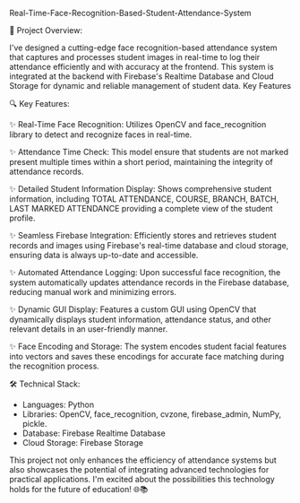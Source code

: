 Real-Time-Face-Recognition-Based-Student-Attendance-System

🚀 Project Overview:

I've designed a cutting-edge face recognition-based attendance system that captures and processes student images in real-time to log their attendance efficiently and with accuracy at the frontend. This system is integrated at the backend with Firebase's Realtime Database and Cloud Storage for dynamic and reliable management of student data.
Key Features


🔍 Key Features:

✨ Real-Time Face Recognition: Utilizes OpenCV and face_recognition library to detect and recognize faces in real-time.

✨ Attendance Time Check: This model ensure that students are not marked present multiple times within a short period, maintaining the integrity of attendance records.

✨ Detailed Student Information Display: Shows comprehensive student information, including TOTAL ATTENDANCE, COURSE, BRANCH, BATCH, LAST MARKED ATTENDANCE providing a complete view of the student profile.

✨ Seamless Firebase Integration: Efficiently stores and retrieves student records and images using Firebase's real-time database and cloud storage, ensuring data is always up-to-date and accessible.

✨ Automated Attendance Logging: Upon successful face recognition, the system automatically updates attendance records in the Firebase database, reducing manual work and minimizing errors.

✨ Dynamic GUI Display: Features a custom GUI using OpenCV that dynamically displays student information, attendance status, and other relevant details in an user-friendly manner.

✨ Face Encoding and Storage: The system encodes student facial features into vectors and saves these encodings for accurate face matching during the recognition process.


🛠️ Technical Stack:
- Languages: Python
- Libraries: OpenCV, face_recognition, cvzone, firebase_admin, NumPy, pickle. 
- Database: Firebase Realtime Database
- Cloud Storage: Firebase Storage

This project not only enhances the efficiency of attendance systems but also showcases the potential of integrating advanced technologies for practical applications. I'm excited about the possibilities this technology holds for the future of education! 🌐📚

